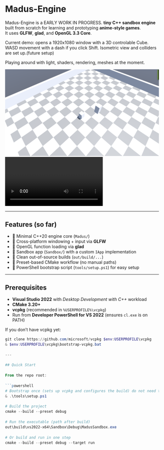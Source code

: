 # Madus-Engine

Madus-Engine is a EARLY WORK IN PROGRESS. **tiny C++ sandbox engine** built from scratch for learning and prototyping **anime-style games**.  
It uses **GLFW**, **glad**, and **OpenGL 3.3 Core**.  

Current demo: opens a 1920x1080 window with a 3D controlable Cube. WASD movement with a dash if you click Shift. Isometric view and colliders are set up.(future setup)

Playing around with light, shaders, rendering, meshes at the moment.

![Example Progress Output](image.png)
<video controls width="320">
  <source src="recording.mp4" type="video/mp4">
  Your browser does not support the video tag.
</video>

---

## Features (so far)

- 🔹 Minimal C++20 engine core (`Madus/`)  
- 🔹 Cross-platform windowing + input via **GLFW**  
- 🔹 OpenGL function loading via **glad**  
- 🔹 Sandbox app (`Sandbox/`) with a custom `IApp` implementation  
- 🔹 Clean out-of-source builds (`out/build/...`)  
- 🔹 Preset-based CMake workflow (no manual paths)  
- 🔹 PowerShell bootstrap script (`tools/setup.ps1`) for easy setup  

---

## Prerequisites

- **Visual Studio 2022** with *Desktop Development with C++* workload  
- **CMake 3.20+**  
- **vcpkg** (recommended in `%USERPROFILE%\vcpkg`)  
- Run from **Developer PowerShell for VS 2022** (ensures `cl.exe` is on PATH)

If you don’t have vcpkg yet:
```powershell
git clone https://github.com/microsoft/vcpkg $env:USERPROFILE\vcpkg
& $env:USERPROFILE\vcpkg\bootstrap-vcpkg.bat

---

## Quick Start

From the repo root:

```powershell
# Bootstrap once (sets up vcpkg and configures the build) do not need to do this everytime
& .\tools\setup.ps1

# Build the project
cmake --build --preset debug

# Run the executable (path after build)
out\build\vs2022-x64\Sandbox\Debug\MadusSandbox.exe

# Or build and run in one step
cmake --build --preset debug --target run